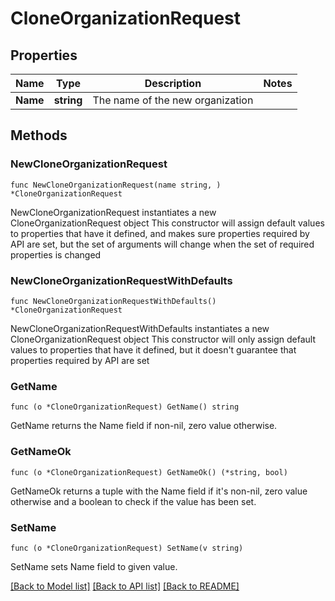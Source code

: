 # CloneOrganizationRequest

## Properties

Name | Type | Description | Notes
------------ | ------------- | ------------- | -------------
**Name** | **string** | The name of the new organization | 

## Methods

### NewCloneOrganizationRequest

`func NewCloneOrganizationRequest(name string, ) *CloneOrganizationRequest`

NewCloneOrganizationRequest instantiates a new CloneOrganizationRequest object
This constructor will assign default values to properties that have it defined,
and makes sure properties required by API are set, but the set of arguments
will change when the set of required properties is changed

### NewCloneOrganizationRequestWithDefaults

`func NewCloneOrganizationRequestWithDefaults() *CloneOrganizationRequest`

NewCloneOrganizationRequestWithDefaults instantiates a new CloneOrganizationRequest object
This constructor will only assign default values to properties that have it defined,
but it doesn't guarantee that properties required by API are set

### GetName

`func (o *CloneOrganizationRequest) GetName() string`

GetName returns the Name field if non-nil, zero value otherwise.

### GetNameOk

`func (o *CloneOrganizationRequest) GetNameOk() (*string, bool)`

GetNameOk returns a tuple with the Name field if it's non-nil, zero value otherwise
and a boolean to check if the value has been set.

### SetName

`func (o *CloneOrganizationRequest) SetName(v string)`

SetName sets Name field to given value.



[[Back to Model list]](../README.md#documentation-for-models) [[Back to API list]](../README.md#documentation-for-api-endpoints) [[Back to README]](../README.md)


